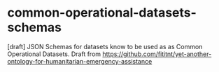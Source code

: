 # common-operational-datasets-schemas
[draft] JSON Schemas for datasets know to be used as as Common Operational Datasets. Draft from https://github.com/fititnt/yet-another-ontology-for-humanitarian-emergency-assistance
